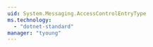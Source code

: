```yaml
---
uid: System.Messaging.AccessControlEntryType
ms.technology: 
  - "dotnet-standard"
manager: "tyoung"
---
```


